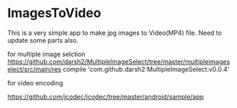 # ImagesToVideo
This is a very simple app to make jpg images to Video(MP4) file. Need to update some parts also.

for multiple image selction 
https://github.com/darsh2/MultipleImageSelect/tree/master/multipleimageselect/src/main/res
 compile 'com.github.darsh2:MultipleImageSelect:v0.0.4'

for video encoding 

https://github.com/jcodec/jcodec/tree/master/android/sample/app
